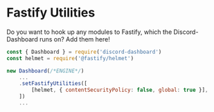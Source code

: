 # Fastify Utilities <Badge type="info" text="OPTIONAL" />

Do you want to hook up any modules to Fastify, which the Discord-Dashboard runs on? Add them here!

```js
const { Dashboard } = require('discord-dashboard')
const helmet = require('@fastify/helmet')

new Dashboard(/*ENGINE*/)
    ...
    .setFastifyUtilities([
        [helmet, { contentSecurityPolicy: false, global: true }],
    ])
    ...
```
